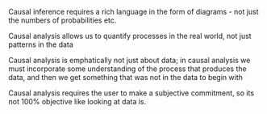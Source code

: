 
Causal inference requires a rich language in the form of diagrams - not just the numbers of probabilities etc.


Causal analysis allows us to quantify processes in the real world, not just patterns in the data

Causal analysis is emphatically not just about data; in causal analysis we must incorporate some understanding of the process that produces the data, and then we get something that was not in the data to begin with

Causal analysis requires the user to make a subjective commitment, so its not 100% objective like looking at data is.